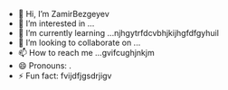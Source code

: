 - 👋 Hi, I’m ZamirBezgeyev
- 👀 I’m interested in ...
- 🌱 I’m currently learning ...njhgytrfdcvbhjkijhgfdfgyhuil
- 💞️ I’m looking to collaborate on ...
- 📫 How to reach me ...gvifcughjnkjm
- 😄 Pronouns: .
- ⚡ Fun fact: fvijdfjgsdrjigv
<!---
ZamirBezgeyev/ZamirBezgeyev is a ✨ special ✨ repository because its `README.md` (this file) appears on your GitHub profile.
You can click the Preview link to take a look at your changes.
--->
